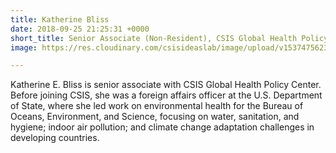 ```yaml
---
title: Katherine Bliss
date: 2018-09-25 21:25:31 +0000
short_title: Senior Associate (Non-Resident), CSIS Global Health Policy Center
image: https://res.cloudinary.com/csisideaslab/image/upload/v1537475623/health-commission/Anon.jpg

---
```

Katherine E. Bliss is senior associate with CSIS Global Health Policy Center. Before joining CSIS, she was a foreign affairs officer at the U.S. Department of State, where she led work on environmental health for the Bureau of Oceans, Environment, and Science, focusing on water, sanitation, and hygiene; indoor air pollution; and climate change adaptation challenges in developing countries.